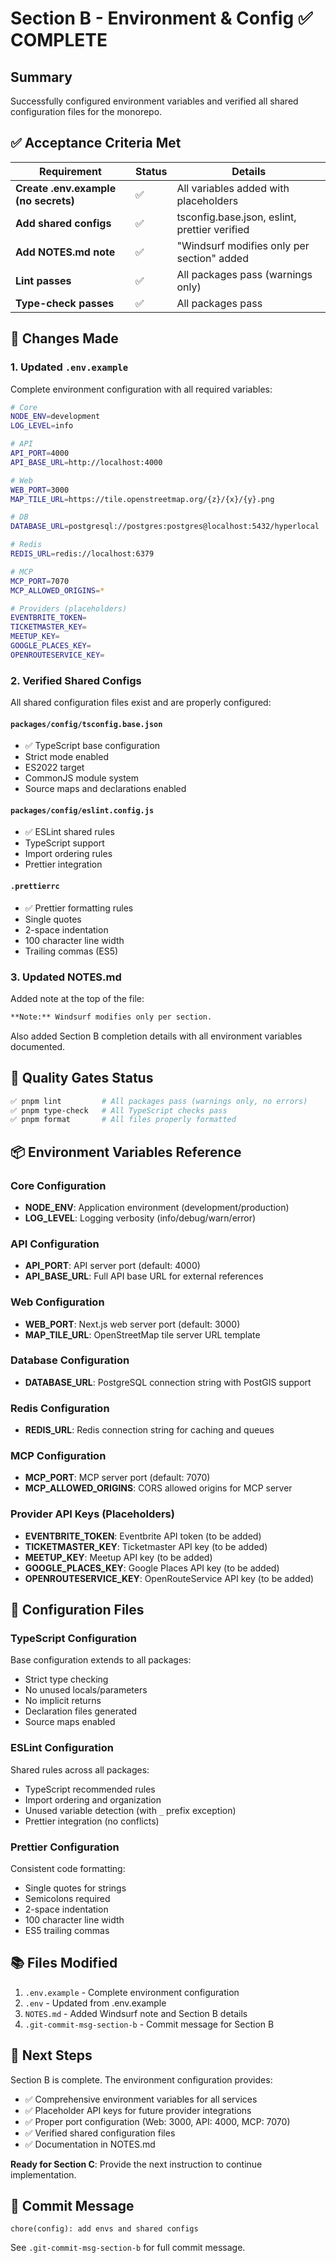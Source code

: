 # Section B - Environment & Config ✅ COMPLETE

## Summary

Successfully configured environment variables and verified all shared configuration files for the monorepo.

## ✅ Acceptance Criteria Met

| Requirement                          | Status | Details                                       |
| ------------------------------------ | ------ | --------------------------------------------- |
| **Create .env.example (no secrets)** | ✅     | All variables added with placeholders         |
| **Add shared configs**               | ✅     | tsconfig.base.json, eslint, prettier verified |
| **Add NOTES.md note**                | ✅     | "Windsurf modifies only per section" added    |
| **Lint passes**                      | ✅     | All packages pass (warnings only)             |
| **Type-check passes**                | ✅     | All packages pass                             |

## 📝 Changes Made

### 1. Updated `.env.example`

Complete environment configuration with all required variables:

```bash
# Core
NODE_ENV=development
LOG_LEVEL=info

# API
API_PORT=4000
API_BASE_URL=http://localhost:4000

# Web
WEB_PORT=3000
MAP_TILE_URL=https://tile.openstreetmap.org/{z}/{x}/{y}.png

# DB
DATABASE_URL=postgresql://postgres:postgres@localhost:5432/hyperlocal

# Redis
REDIS_URL=redis://localhost:6379

# MCP
MCP_PORT=7070
MCP_ALLOWED_ORIGINS=*

# Providers (placeholders)
EVENTBRITE_TOKEN=
TICKETMASTER_KEY=
MEETUP_KEY=
GOOGLE_PLACES_KEY=
OPENROUTESERVICE_KEY=
```

### 2. Verified Shared Configs

All shared configuration files exist and are properly configured:

#### `packages/config/tsconfig.base.json`

- ✅ TypeScript base configuration
- Strict mode enabled
- ES2022 target
- CommonJS module system
- Source maps and declarations enabled

#### `packages/config/eslint.config.js`

- ✅ ESLint shared rules
- TypeScript support
- Import ordering rules
- Prettier integration

#### `.prettierrc`

- ✅ Prettier formatting rules
- Single quotes
- 2-space indentation
- 100 character line width
- Trailing commas (ES5)

### 3. Updated NOTES.md

Added note at the top of the file:

```markdown
**Note:** Windsurf modifies only per section.
```

Also added Section B completion details with all environment variables documented.

## 🧪 Quality Gates Status

```bash
✅ pnpm lint         # All packages pass (warnings only, no errors)
✅ pnpm type-check   # All TypeScript checks pass
✅ pnpm format       # All files properly formatted
```

## 📦 Environment Variables Reference

### Core Configuration

- **NODE_ENV**: Application environment (development/production)
- **LOG_LEVEL**: Logging verbosity (info/debug/warn/error)

### API Configuration

- **API_PORT**: API server port (default: 4000)
- **API_BASE_URL**: Full API base URL for external references

### Web Configuration

- **WEB_PORT**: Next.js web server port (default: 3000)
- **MAP_TILE_URL**: OpenStreetMap tile server URL template

### Database Configuration

- **DATABASE_URL**: PostgreSQL connection string with PostGIS support

### Redis Configuration

- **REDIS_URL**: Redis connection string for caching and queues

### MCP Configuration

- **MCP_PORT**: MCP server port (default: 7070)
- **MCP_ALLOWED_ORIGINS**: CORS allowed origins for MCP server

### Provider API Keys (Placeholders)

- **EVENTBRITE_TOKEN**: Eventbrite API token (to be added)
- **TICKETMASTER_KEY**: Ticketmaster API key (to be added)
- **MEETUP_KEY**: Meetup API key (to be added)
- **GOOGLE_PLACES_KEY**: Google Places API key (to be added)
- **OPENROUTESERVICE_KEY**: OpenRouteService API key (to be added)

## 🔧 Configuration Files

### TypeScript Configuration

Base configuration extends to all packages:

- Strict type checking
- No unused locals/parameters
- No implicit returns
- Declaration files generated
- Source maps enabled

### ESLint Configuration

Shared rules across all packages:

- TypeScript recommended rules
- Import ordering and organization
- Unused variable detection (with `_` prefix exception)
- Prettier integration (no conflicts)

### Prettier Configuration

Consistent code formatting:

- Single quotes for strings
- Semicolons required
- 2-space indentation
- 100 character line width
- ES5 trailing commas

## 📚 Files Modified

1. `.env.example` - Complete environment configuration
2. `.env` - Updated from .env.example
3. `NOTES.md` - Added Windsurf note and Section B details
4. `.git-commit-msg-section-b` - Commit message for Section B

## 🎯 Next Steps

Section B is complete. The environment configuration provides:

- ✅ Comprehensive environment variables for all services
- ✅ Placeholder API keys for future provider integrations
- ✅ Proper port configuration (Web: 3000, API: 4000, MCP: 7070)
- ✅ Verified shared configuration files
- ✅ Documentation in NOTES.md

**Ready for Section C**: Provide the next instruction to continue implementation.

## 📝 Commit Message

```
chore(config): add envs and shared configs
```

See `.git-commit-msg-section-b` for full commit message.
